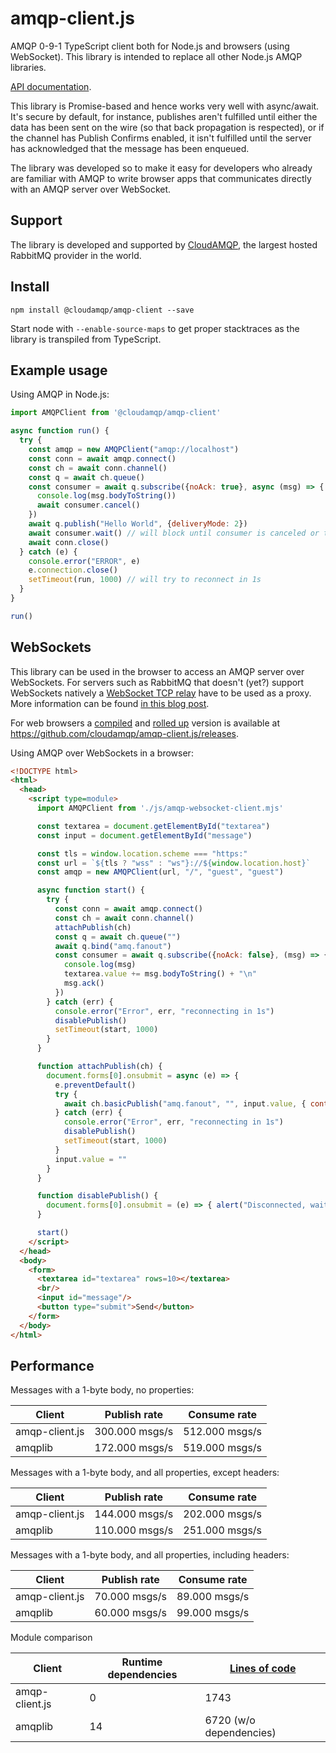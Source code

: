 # amqp-client.js

AMQP 0-9-1 TypeScript client both for Node.js and browsers (using WebSocket). This library is intended to replace all other Node.js AMQP libraries.

[API documentation](https://cloudamqp.github.io/amqp-client.js/).

This library is Promise-based and hence works very well with async/await. It's secure by default, for instance, publishes aren't fulfilled until either the data has been sent on the wire (so that back propagation is respected), or if the channel has Publish Confirms enabled, it isn't fulfilled until the server has acknowledged that the message has been enqueued.

The library was developed so to make it easy for developers who already are familiar with AMQP to write browser apps that communicates directly with an AMQP server over WebSocket.

## Support

The library is developed and supported by [CloudAMQP](https://www.cloudamqp.com), the largest hosted RabbitMQ provider in the world.

## Install

```shell
npm install @cloudamqp/amqp-client --save
```

Start node with `--enable-source-maps` to get proper stacktraces as the library is transpiled from TypeScript.

## Example usage

Using AMQP in Node.js:

```javascript
import AMQPClient from '@cloudamqp/amqp-client'

async function run() {
  try {
    const amqp = new AMQPClient("amqp://localhost")
    const conn = await amqp.connect()
    const ch = await conn.channel()
    const q = await ch.queue()
    const consumer = await q.subscribe({noAck: true}, async (msg) => {
      console.log(msg.bodyToString())
      await consumer.cancel()
    })
    await q.publish("Hello World", {deliveryMode: 2})
    await consumer.wait() // will block until consumer is canceled or throw an error if server closed channel/connection
    await conn.close()
  } catch (e) {
    console.error("ERROR", e)
    e.connection.close()
    setTimeout(run, 1000) // will try to reconnect in 1s
  }
}

run()
```

## WebSockets

This library can be used in the browser to access an AMQP server over WebSockets. For servers such as RabbitMQ that doesn't (yet?) support WebSockets natively a [WebSocket TCP relay](https://github.com/cloudamqp/websocket-tcp-relay/) have to be used as a proxy. More information can be found [in this blog post](https://www.cloudamqp.com/blog/cloudamqp-releases-amqp-websockets.html).

For web browsers a [compiled](https://www.typescriptlang.org/) and [rolled up](https://www.rollupjs.org/) version is available at https://github.com/cloudamqp/amqp-client.js/releases.

Using AMQP over WebSockets in a browser:

```html
<!DOCTYPE html>
<html>
  <head>
    <script type=module>
      import AMQPClient from './js/amqp-websocket-client.mjs'

      const textarea = document.getElementById("textarea")
      const input = document.getElementById("message")

      const tls = window.location.scheme === "https:"
      const url = `${tls ? "wss" : "ws"}://${window.location.host}`
      const amqp = new AMQPClient(url, "/", "guest", "guest")

      async function start() {
        try {
          const conn = await amqp.connect()
          const ch = await conn.channel()
          attachPublish(ch)
          const q = await ch.queue("")
          await q.bind("amq.fanout")
          const consumer = await q.subscribe({noAck: false}, (msg) => {
            console.log(msg)
            textarea.value += msg.bodyToString() + "\n"
            msg.ack()
          })
        } catch (err) {
          console.error("Error", err, "reconnecting in 1s")
          disablePublish()
          setTimeout(start, 1000)
        }
      }

      function attachPublish(ch) {
        document.forms[0].onsubmit = async (e) => {
          e.preventDefault()
          try {
            await ch.basicPublish("amq.fanout", "", input.value, { contentType: "text/plain" })
          } catch (err) {
            console.error("Error", err, "reconnecting in 1s")
            disablePublish()
            setTimeout(start, 1000)
          }
          input.value = ""
        }
      }

      function disablePublish() {
        document.forms[0].onsubmit = (e) => { alert("Disconnected, waiting to be reconnected") }
      }

      start()
    </script>
  </head>
  <body>
    <form>
      <textarea id="textarea" rows=10></textarea>
      <br/>
      <input id="message"/>
      <button type="submit">Send</button>
    </form>
  </body>
</html>
```

## Performance

Messages with a 1-byte body, no properties:

| Client | Publish rate | Consume rate |
| ------ | ------------ | ------------ |
| amqp-client.js | 300.000 msgs/s | 512.000 msgs/s |
| amqplib | 172.000 msgs/s | 519.000 msgs/s |

Messages with a 1-byte body, and all properties, except headers:

| Client | Publish rate | Consume rate |
| ------ | ------------ | ------------ |
| amqp-client.js | 144.000 msgs/s | 202.000 msgs/s |
| amqplib | 110.000 msgs/s | 251.000 msgs/s |

Messages with a 1-byte body, and all properties, including headers:

| Client | Publish rate | Consume rate |
| ------ | ------------ | ------------ |
| amqp-client.js | 70.000 msgs/s | 89.000 msgs/s |
| amqplib | 60.000 msgs/s | 99.000 msgs/s |

Module comparison

| Client | Runtime dependencies | [Lines of code](https://github.com/AlDanial/cloc) |
| ------ | ------------ | --- |
| amqp-client.js | 0 | 1743 |
| amqplib | 14 | 6720 (w/o dependencies) |

